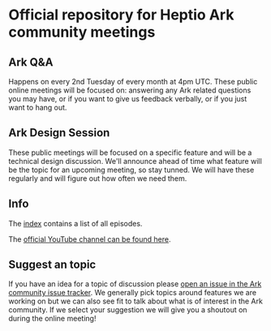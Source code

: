 # Official repository for Heptio Ark community meetings

## Ark Q&A

Happens on every 2nd Tuesday of every month at 4pm UTC. These public online meetings will be focused on: answering any Ark related questions you may have, or if you want to give us feedback verbally, or if you just want to hang out.

## Ark Design Session

These public meetings will be focused on a specific feature and will be a technical design discussion. We'll announce ahead of time what feature will be the topic for an upcoming meeting, so stay tunned. We will have these regularly and will figure out how often we need them.

## Info

The [index](playlist.md) contains a list of all episodes.

The [official YouTube channel can be found here](https://www.youtube.com/watch?v=5WTx8su8t_8&list=PLvmPtYZtoXOFxnW32NRcS8857A4novNVs).

## Suggest an topic

If you have an idea for a topic of discussion please [open an issue in the Ark community issue tracker](https://github.com/heptio/ark-community/issues).
We generally pick topics around features we are working on but we can also see fit to talk about what is of interest in the Ark community.
If we select your suggestion we will give you a shoutout on during the online meeting!
